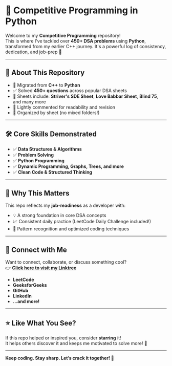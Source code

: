 # 🧠 Competitive Programming in Python

Welcome to my **Competitive Programming** repository!  
This is where I’ve tackled over **450+ DSA problems** using **Python**, transformed from my earlier C++ journey. It's a powerful log of consistency, dedication, and job-prep 🚀

---

## 💼 About This Repository

- 🔁 Migrated from **C++** to **Python**
- ✅ Solved **450+ questions** across popular DSA sheets
- 🧾 Sheets include: **Striver's SDE Sheet**, **Love Babbar Sheet**, **Blind 75**, and many more
- 💬 Lightly commented for readability and revision
- 📁 Organized by sheet (no mixed folders!)

---

## 🛠️ Core Skills Demonstrated

- ✅ **Data Structures & Algorithms**
- ✅ **Problem Solving**
- ✅ **Python Programming**
- ✅ **Dynamic Programming, Graphs, Trees, and more**
- ✅ **Clean Code & Structured Thinking**

---

## 🚀 Why This Matters

This repo reflects my **job-readiness** as a developer with:

- 💡 A strong foundation in core DSA concepts
- 📈 Consistent daily practice (LeetCode Daily Challenge included!)
- 🔁 Pattern recognition and optimized coding techniques

---

## 🔗 Connect with Me

Want to connect, collaborate, or discuss something cool?  
👉 **[Click here to visit my Linktree](https://linktr.ee/theankushrai)**  

- **LeetCode**  
- **GeeksforGeeks**  
- **GitHub**  
- **LinkedIn**  
- **...and more!**

---

## ⭐ Like What You See?

If this repo helped or inspired you, consider **starring** it!  
It helps others discover it and keeps me motivated to solve more! 🌟

---

**Keep coding. Stay sharp. Let’s crack it together! 💪**
